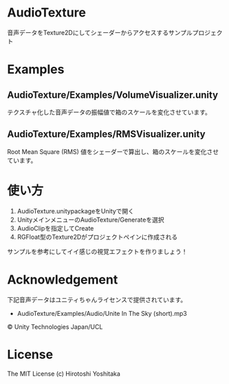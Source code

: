 # AudioTexture
音声データをTexture2Dにしてシェーダーからアクセスするサンプルプロジェクト

# Examples
## AudioTexture/Examples/VolumeVisualizer.unity
テクスチャ化した音声データの振幅値で箱のスケールを変化させています。

## AudioTexture/Examples/RMSVisualizer.unity
Root Mean Square (RMS) 値をシェーダーで算出し、箱のスケールを変化させています。

# 使い方
1. AudioTexture.unitypackageをUnityで開く
2. UnityメインメニューのAudioTexture/Generateを選択
3. AudioClipを指定してCreate
4. RGFloat型のTexture2Dがプロジェクトペインに作成される

サンプルを参考にしてイイ感じの視覚エフェクトを作りましょう！

# Acknowledgement
下記音声データはユニティちゃんライセンスで提供されています。
- AudioTexture/Examples/Audio/Unite In The Sky (short).mp3

© Unity Technologies Japan/UCL

# License
The MIT License (c) Hirotoshi Yoshitaka
